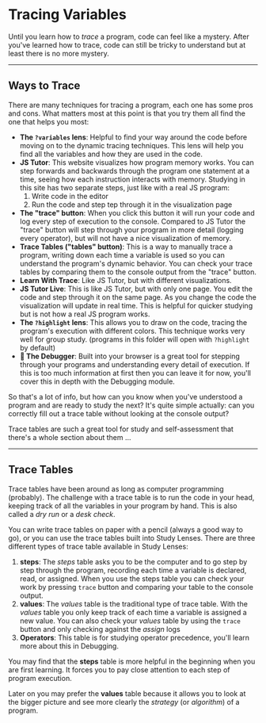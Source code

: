 # Tracing Variables

Until you learn how to _trace_ a program, code can feel like a mystery. After
you've learned how to trace, code can still be tricky to understand but at least
there is no more mystery.

---

## Ways to Trace

There are many techniques for tracing a program, each one has some pros and
cons. What matters most at this point is that you try them all find the one that
helps you most:

- **The `?variables` lens**: Helpful to find your way around the code before
  moving on to the dynamic tracing techniques. This lens will help you find all
  the variables and how they are used in the code.
- **JS Tutor**: This website visualizes how program memory works. You can step
  forwards and backwards through the program one statement at a time, seeing how
  each instruction interacts with memory. Studying in this site has two separate
  steps, just like with a real JS program:
  1. Write code in the editor
  2. Run the code and step tep through it in the visualization page
- **The "trace" button**: When you click this button it will run your code and
  log every step of execution to the console. Compared to JS Tutor the "trace"
  button will step through your program in more detail (logging every operator),
  but will not have a nice visualization of memory.
- **Trace Tables ("tables" button)**: This is a way to manually trace a program,
  writing down each time a variable is used so you can understand the program's
  dynamic behavior. You can check your trace tables by comparing them to the
  console output from the "trace" button.
- **Learn With Trace**: Like JS Tutor, but with different visualizations.
- **JS Tutor Live**: This is like JS Tutor, but with only one page. You edit the
  code and step through it on the same page. As you change the code the
  visualization will update in real time. This is helpful for quicker studying
  but is not how a real JS program works.
- **The `?highlight` lens**: This allows you to draw on the code, tracing the
  program's execution with different colors. This technique works very well for
  group study. (programs in this folder will open with `?highlight` by default)
- **🐔 The Debugger**: Built into your browser is a great tool for stepping
  through your programs and understanding every detail of execution. If this is
  too much information at first then you can leave it for now, you'll cover this
  in depth with the Debugging module.

So that's a lot of info, but how can you know when you've understood a program
and are ready to study the next? It's quite simple actually: can you correctly
fill out a trace table without looking at the console output?

Trace tables are such a great tool for study and self-assessment that there's a
whole section about them ...

---

## Trace Tables

Trace tables have been around as long as computer programming (probably). The
challenge with a trace table is to run the code in your head, keeping track of
all the variables in your program by hand. This is also called a _dry run_ or a
_desk check_.

You can write trace tables on paper with a pencil (always a good way to go), or
you can use the trace tables built into Study Lenses. There are three different
types of trace table available in Study Lenses:

1. **steps**: The _steps_ table asks you to be the computer and to go step by
   step through the program, recording each time a variable is declared, read,
   or assigned. When you use the steps table you can check your work by pressing
   `trace` button and comparing your table to the console output.
2. **values**: The _values_ table is the traditional type of trace table. With
   the _values_ table you only keep track of each time a variable is assigned a
   new value. You can also check your _values_ table by using the `trace` button
   and only checking against the _assign_ logs
3. **Operators**: This table is for studying operator precedence, you'll learn
   more about this in Debugging.

You may find that the **steps** table is more helpful in the beginning when you
are first learning. It forces you to pay close attention to each step of program
execution.

Later on you may prefer the **values** table because it allows you to look at
the bigger picture and see more clearly the _strategy_ (or _algorithm_) of a
program.
